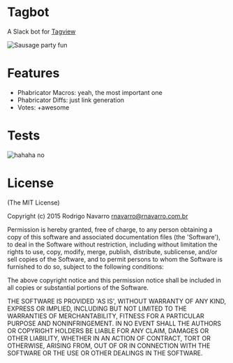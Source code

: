# Tagbot

A Slack bot for [Tagview](http://www.tagview.com.br)

![Sausage party fun](https://dl.dropboxusercontent.com/u/732128/sausages.gif)

# Features

- Phabricator Macros: yeah, the most important one
- Phabricator Diffs: just link generation
- Votes: +awesome

# Tests
![hahaha no](https://dl.dropboxusercontent.com/u/732128/81f2deb5142749624159709399_700wa_0.gif)

# License
(The MIT License)

Copyright (c) 2015 Rodrigo Navarro rnavarro@rnavarro.com.br

Permission is hereby granted, free of charge, to any person obtaining a copy of this software and associated documentation files (the 'Software'), to deal in the Software without restriction, including without limitation the rights to use, copy, modify, merge, publish, distribute, sublicense, and/or sell copies of the Software, and to permit persons to whom the Software is furnished to do so, subject to the following conditions:

The above copyright notice and this permission notice shall be included in all copies or substantial portions of the Software.

THE SOFTWARE IS PROVIDED 'AS IS', WITHOUT WARRANTY OF ANY KIND, EXPRESS OR IMPLIED, INCLUDING BUT NOT LIMITED TO THE WARRANTIES OF MERCHANTABILITY, FITNESS FOR A PARTICULAR PURPOSE AND NONINFRINGEMENT. IN NO EVENT SHALL THE AUTHORS OR COPYRIGHT HOLDERS BE LIABLE FOR ANY CLAIM, DAMAGES OR OTHER LIABILITY, WHETHER IN AN ACTION OF CONTRACT, TORT OR OTHERWISE, ARISING FROM, OUT OF OR IN CONNECTION WITH THE SOFTWARE OR THE USE OR OTHER DEALINGS IN THE SOFTWARE.
